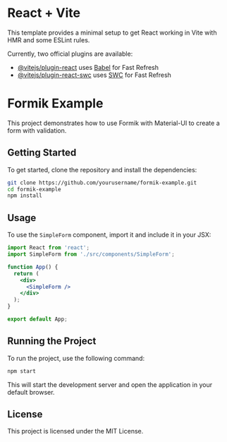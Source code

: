 # React + Vite

This template provides a minimal setup to get React working in Vite with HMR and some ESLint rules.

Currently, two official plugins are available:

- [@vitejs/plugin-react](https://github.com/vitejs/vite-plugin-react/blob/main/packages/plugin-react/README.md) uses [Babel](https://babeljs.io/) for Fast Refresh
- [@vitejs/plugin-react-swc](https://github.com/vitejs/vite-plugin-react-swc) uses [SWC](https://swc.rs/) for Fast Refresh

# Formik Example

This project demonstrates how to use Formik with Material-UI to create a form with validation.

## Getting Started

To get started, clone the repository and install the dependencies:

```bash
git clone https://github.com/yourusername/formik-example.git
cd formik-example
npm install
```

## Usage

To use the `SimpleForm` component, import it and include it in your JSX:

```jsx
import React from 'react';
import SimpleForm from './src/components/SimpleForm';

function App() {
  return (
    <div>
      <SimpleForm />
    </div>
  );
}

export default App;
```

## Running the Project

To run the project, use the following command:

```bash
npm start
```

This will start the development server and open the application in your default browser.

## License

This project is licensed under the MIT License.
